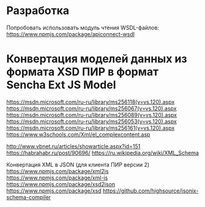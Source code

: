 
Разработка
==========













Попробовать использовать модуль чтения WSDL-файлов:
https://www.npmjs.com/package/apiconnect-wsdl


Конвертация моделей данных из формата XSD ПИР в формат Sencha Ext JS Model
======================================================================


https://msdn.microsoft.com/ru-ru/library/ms256118(v=vs.120).aspx
https://msdn.microsoft.com/ru-ru/library/ms256067(v=vs.120).aspx
https://msdn.microsoft.com/ru-ru/library/ms256089(v=vs.120).aspx
https://msdn.microsoft.com/ru-ru/library/ms256053(v=vs.120).aspx
https://msdn.microsoft.com/ru-ru/library/ms256161(v=vs.120).aspx
https://www.w3schools.com/Xml/el_complexcontent.asp



http://www.vbnet.ru/articles/showarticle.aspx?id=151
https://habrahabr.ru/post/90696/
https://ru.wikipedia.org/wiki/XML_Schema


Конвертация XML в JSON (для клиента ПИР версии 2)
https://www.npmjs.com/package/xml2js
https://www.npmjs.com/package/xml-js
https://www.npmjs.com/package/xsd2json
https://www.npmjs.com/package/xsd
https://github.com/highsource/jsonix-schema-compiler

